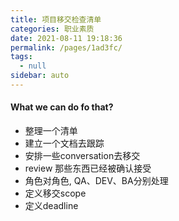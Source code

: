 ```yaml
---
title: 项目移交检查清单
categories: 职业素质
date: 2021-08-11 19:18:36
permalink: /pages/1ad3fc/
tags: 
  - null
sidebar: auto
---
```


#### What we can do fo that?

- 整理一个清单
- 建立一个文档去跟踪
- 安排一些conversation去移交
- review 那些东西已经被确认接受
- 角色对角色, QA、DEV、BA分别处理
- 定义移交scope
- 定义deadline